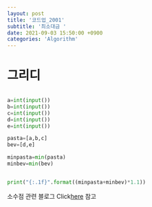 ```yaml
---
layout: post
title: '코드업_2001'
subtitle: '최소대금 '
date: 2021-09-03 15:50:00 +0900
categories: 'Algorithm'
---
```

# 그리디

```python

a=int(input())
b=int(input())
c=int(input())
d=int(input())
e=int(input())

pasta=[a,b,c]
bev=[d,e]

minpasta=min(pasta)
minbev=min(bev)


print("{:.1f}".format((minpasta+minbev)*1.1))

```

소수점 관련 블로그 Click[here](https://blockdmask.tistory.com/534) 참고